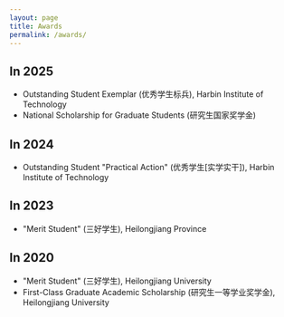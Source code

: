 ```yaml
---
layout: page
title: Awards
permalink: /awards/
---
```


## In 2025
- Outstanding Student Exemplar (优秀学生标兵), Harbin Institute of Technology
- National Scholarship for Graduate Students (研究生国家奖学金)

## In 2024
- Outstanding Student "Practical Action" (优秀学生[实学实干]), Harbin Institute of Technology

## In 2023
- "Merit Student" (三好学生), Heilongjiang Province

## In 2020
- "Merit Student" (三好学生), Heilongjiang University
- First-Class Graduate Academic Scholarship (研究生一等学业奖学金), Heilongjiang University
